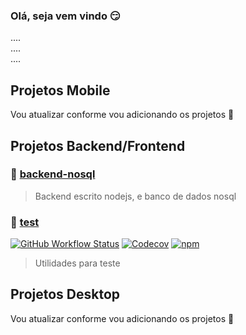 ### Olá, seja vem vindo 😏

....  
....  
....  

## Projetos Mobile

Vou atualizar conforme vou adicionando os projetos 🥱

## Projetos Backend/Frontend

### 🚀 [backend-nosql](https://github.com/gmvbr/backend-nosql)
> Backend escrito nodejs, e banco de dados nosql
### 🚀 [test](https://github.com/gmvbr/test)
[![GitHub Workflow Status](https://img.shields.io/github/workflow/status/gmvbr/test/Node.js%20CI?style=flat-square)](https://github.com/gmvbr/test/actions/workflows/node.js.yml)
[![Codecov](https://img.shields.io/codecov/c/github/gmvbr/test?style=flat-square)](https://app.codecov.io/gh/gmvbr/test)
[![npm](https://img.shields.io/npm/v/gmvbr-test?style=flat-square)](https://www.npmjs.com/package/gmvbr-test)

> Utilidades para teste   

## Projetos Desktop

Vou atualizar conforme vou adicionando os projetos 🥱
